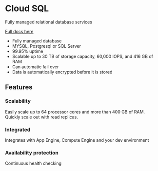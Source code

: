 # Cloud SQL
Fully managed relational database services

[Full docs here](https://cloud.google.com/sql/)

* Fully managed database
* MYSQL, Postgresql or SQL Server
* 99.95% uptime
* Scalable up to 30 TB of storage capacity, 60,000 IOPS, and 416 GB of RAM
* Can automatic fail over
* Data is automatically encrypted before it is stored

## Features
### Scalability
Easily scale up to 64 processor cores and more than 400 GB of RAM. Quickly scale out with read replicas.

### Integrated
Integrates with App Engine, Compute Engine and your dev environment

### Availability protection
Continuous health checking

